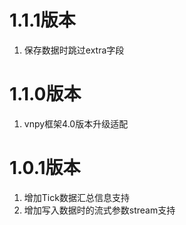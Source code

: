 # 1.1.1版本

1. 保存数据时跳过extra字段

# 1.1.0版本

1. vnpy框架4.0版本升级适配

# 1.0.1版本

1. 增加Tick数据汇总信息支持
2. 增加写入数据时的流式参数stream支持